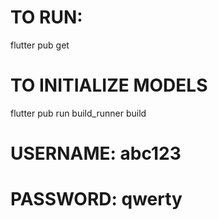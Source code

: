 # TO RUN:

flutter pub get

# TO INITIALIZE MODELS

flutter pub run build_runner build

# USERNAME: abc123

# PASSWORD: qwerty
